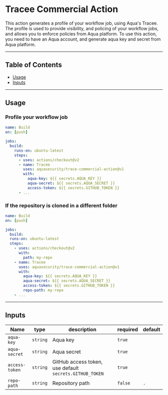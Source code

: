 # Tracee Commercial Action

This action generates a profile of your workflow job, using Aqua's Tracee.
The profile is used to provide visibility, and policing of your workflow jobs, and allows you to enforce policies from Aqua platform.
To use this action, you need to have an Aqua account, and generate aqua key and secret from Aqua platform.

---

## Table of Contents

- [Usage](#usage)
- [Inputs](#inputs)

---

## Usage

### Profile your workflow job

```yaml
name: Build
on: [push]

jobs:
  build:
    runs-on: ubuntu-latest
    steps:
      - uses: actions/checkout@v2
      - name: Tracee
        uses: aquasecurity/trace-commercial-action@v1
        with:
          aqua-key: ${{ secrets.AQUA_KEY }}
          aqua-secret: ${{ secrets.AQUA_SECRET }}
          access-token: ${{ secrets.GITHUB_TOKEN }}
      - ...
```

### If the repository is cloned in a different folder

```yaml
name: Build
on: [push]

jobs:
  build:
  runs-on: ubuntu-latest
  steps:
    - uses: actions/checkout@v2
      with:
        path: my-repo
    - name: Tracee
      uses: aquasecurity/trace-commercial-action@v1
      with:
        aqua-key: ${{ secrets.AQUA_KEY }}
        aqua-secret: ${{ secrets.AQUA_SECRET }}
        access-token: ${{ secrets.GITHUB_TOKEN }}
        repo-path: my-repo
    - ...
```

---

## Inputs

| Name           | type     | description                                             | required | default |
| -------------- | -------- | ------------------------------------------------------- | -------- | ------- |
| `aqua-key`     | `string` | Aqua key                                                | `true`   |         |
| `aqua-secret`  | `string` | Aqua secret                                             | `true`   |         |
| `access-token` | `string` | GitHub access token, use default `secrets.GITHUB_TOKEN` | `true`   |         |
| `repo-path`    | `string` | Repository path                                         | `false`  | `.`     |
